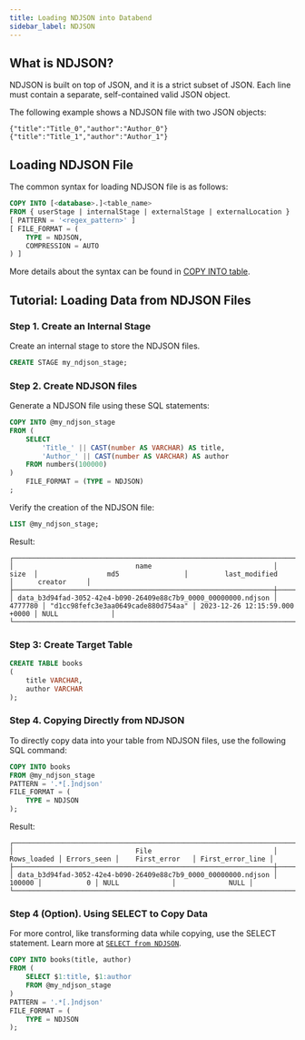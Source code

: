 ```yaml
---
title: Loading NDJSON into Databend
sidebar_label: NDJSON
---
```


## What is NDJSON?

NDJSON is built on top of JSON, and it is a strict subset of JSON. Each line must contain a separate, self-contained valid JSON object.

The following example shows a NDJSON file with two JSON objects:

```text
{"title":"Title_0","author":"Author_0"}
{"title":"Title_1","author":"Author_1"}
```

## Loading NDJSON File

The common syntax for loading NDJSON file is as follows:

```sql
COPY INTO [<database>.]<table_name>
FROM { userStage | internalStage | externalStage | externalLocation }
[ PATTERN = '<regex_pattern>' ]
[ FILE_FORMAT = (
    TYPE = NDJSON,
    COMPRESSION = AUTO
) ]
```

More details about the syntax can be found in [COPY INTO table](/sql/sql-commands/dml/dml-copy-into-table).

## Tutorial: Loading Data from NDJSON Files

### Step 1. Create an Internal Stage

Create an internal stage to store the NDJSON files.

```sql
CREATE STAGE my_ndjson_stage;
```

### Step 2. Create NDJSON files

Generate a NDJSON file using these SQL statements:

```sql
COPY INTO @my_ndjson_stage
FROM (
    SELECT
        'Title_' || CAST(number AS VARCHAR) AS title,
        'Author_' || CAST(number AS VARCHAR) AS author
    FROM numbers(100000)
)
    FILE_FORMAT = (TYPE = NDJSON)
;
```

Verify the creation of the NDJSON file:

```sql
LIST @my_ndjson_stage;
```

Result:

```text
┌──────────────────────────────────────────────────────────────────────────────────────────────────────────────────────────────────────────────────────────────────┐
│                              name                              │   size  │                 md5                │         last_modified         │      creator     │
├────────────────────────────────────────────────────────────────┼─────────┼────────────────────────────────────┼───────────────────────────────┼──────────────────┤
│ data_b3d94fad-3052-42e4-b090-26409e88c7b9_0000_00000000.ndjson │ 4777780 │ "d1cc98fefc3e3aa0649cade880d754aa" │ 2023-12-26 12:15:59.000 +0000 │ NULL             │
└──────────────────────────────────────────────────────────────────────────────────────────────────────────────────────────────────────────────────────────────────┘
```

### Step 3: Create Target Table

```sql
CREATE TABLE books
(
    title VARCHAR,
    author VARCHAR
);
```

### Step 4. Copying Directly from NDJSON

To directly copy data into your table from NDJSON files, use the following SQL command:

```sql
COPY INTO books
FROM @my_ndjson_stage
PATTERN = '.*[.]ndjson'
FILE_FORMAT = (
    TYPE = NDJSON
);
```

Result:

```text
┌──────────────────────────────────────────────────────────────────────────────────────────────────────────────────────────────────┐
│                              File                              │ Rows_loaded │ Errors_seen │    First_error   │ First_error_line │
├────────────────────────────────────────────────────────────────┼─────────────┼─────────────┼──────────────────┼──────────────────┤
│ data_b3d94fad-3052-42e4-b090-26409e88c7b9_0000_00000000.ndjson │      100000 │           0 │ NULL             │             NULL │
└──────────────────────────────────────────────────────────────────────────────────────────────────────────────────────────────────┘
```

### Step 4 (Option). Using SELECT to Copy Data

For more control, like transforming data while copying, use the SELECT statement. Learn more at [`SELECT from NDJSON`](../04-transform/03-querying-ndjson.md).

```sql
COPY INTO books(title, author)
FROM (
    SELECT $1:title, $1:author
    FROM @my_ndjson_stage
)
PATTERN = '.*[.]ndjson'
FILE_FORMAT = (
    TYPE = NDJSON
);
```
